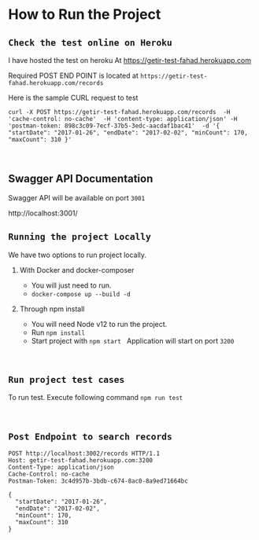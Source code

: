 # How to Run the Project


## `Check the test online on Heroku`


I have hosted the test on heroku 
At https://getir-test-fahad.herokuapp.com

Required POST END POINT is located at
```https://getir-test-fahad.herokuapp.com/records```

Here is the sample CURL request to test

``
curl -X POST https://getir-test-fahad.herokuapp.com/records  -H 'cache-control: no-cache'  -H 'content-type: application/json' -H 'postman-token: 898c3c09-7ecf-37b5-3edc-aacdaf1bac41'  -d '{ "startDate": "2017-01-26", "endDate": "2017-02-02", "minCount": 170, "maxCount": 310 }'
``

&nbsp;

## Swagger API Documentation
Swagger API will be available on port ```3001```

http://localhost:3001/
&nbsp;

## `Running the project Locally`

We have two options to run project locally.

1) With Docker and docker-composer
    - You will just need to run.
    - ```docker-compose up --build -d```
&nbsp;

2) Through npm install
    - You will need Node v12 to run the project.
    - Run ```npm install```
    - Start project with ```npm start```
    &nbsp;
    Application will start on port ```3200```

&nbsp;

## `Run project test cases`

To run test. Execute following command
```npm run test```

&nbsp;

## `Post Endpoint to search records`

```
POST http://localhost:3002/records HTTP/1.1
Host: getir-test-fahad.herokuapp.com:3200
Content-Type: application/json
Cache-Control: no-cache
Postman-Token: 3c4d957b-3bdb-c674-8ac0-8a9ed71664bc

{
  "startDate": "2017-01-26", 
  "endDate": "2017-02-02", 
  "minCount": 170, 
  "maxCount": 310 
}

```
